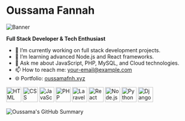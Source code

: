 # Oussama Fannah

![Banner]([https://link-to-your-image](https://res.cloudinary.com/dq7kjds8s/image/upload/v1727835161/kf2wzb2z1rmu0rabmdiq.gif))

**Full Stack Developer & Tech Enthusiast**

- 🔭 I’m currently working on full stack development projects.
- 🌱 I’m learning advanced Node.js and React frameworks.
- 💬 Ask me about JavaScript, PHP, MySQL, and Cloud technologies.
- 📫 How to reach me: [your-email@example.com](mailto:your-email@example.com)
- 🌐 Portfolio: [oussamafnh.xyz](https://www.oussamafnh.xyz)



<img src="https://img.icons8.com/color/48/000000/html-5.png" alt="HTML" width="40" height="40"/>
<img src="https://img.icons8.com/color/48/000000/css3.png" alt="CSS" width="40" height="40"/>
<img src="https://img.icons8.com/color/48/000000/javascript.png" alt="JavaScript" width="40" height="40"/>
<img src="https://img.icons8.com/officel/48/000000/php-logo.png" alt="PHP" width="40" height="40"/>
<img src="https://img.icons8.com/color/48/000000/laravel.png" alt="Laravel" width="40" height="40"/>
<img src="https://img.icons8.com/plasticine/100/000000/react.png" alt="React" width="40" height="40"/>
<img src="https://img.icons8.com/color/48/000000/nodejs.png" alt="Node.js" width="40" height="40"/>
<img src="https://img.icons8.com/color/48/000000/python.png" alt="Python" width="40" height="40"/>
<img src="https://img.icons8.com/ios-filled/50/000000/django.png" alt="Django" width="40" height="40"/>




![Oussama's GitHub Summary](http://github-profile-summary-cards.vercel.app/api/cards/profile-details?username=oussamafnh&theme=github_dark)
